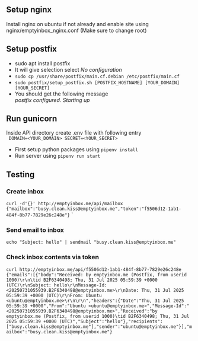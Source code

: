 ## Setup nginx
Install nginx on ubuntu if not already and enable site using nginx/emptyinbox_nginx.conf (Make sure to change root)

## Setup postfix
- sudo apt install postfix  
- It will give selection select *No configuration*
- `sudo cp /usr/share/postfix/main.cf.debian /etc/postfix/main.cf`
- `sudo postfix/setup_postfix.sh [POSTFIX_HOSTNAME] [YOUR_DOMAIN] [YOUR_SECRET]`
- You should get the following message  
*postfix configured. Starting up*

## Run gunicorn
Inside API directory create .env file with following entry    
`
DOMAIN=<YOUR_DOMAIN>
SECRET=<YOUR_SECRET>`
- First setup python packages using `pipenv install`
- Run server using `pipenv run start`

## Testing

### Create inbox
`curl -d'{}' http://emptyinbox.me/api/mailbox`
`{"mailbox":"busy.clean.kiss@emptyinbox.me","token":"f5506d12-1ab1-484f-8b77-7829e26c248e"}`
`
### Send email to inbox
`echo "Subject: hello" | sendmail "busy.clean.kiss@emptyinbox.me"`

### Check inbox contents via token
`curl http://emptyinbox.me/api/f5506d12-1ab1-484f-8b77-7829e26c248e`
`{"emails":[{"body":"Received: by emptyinbox.me (Postfix, from userid 1000)\r\n\tid B2F6340498; Thu, 31 Jul 2025 05:59:39 +0000 (UTC)\r\nSubject: hello\r\nMessage-Id: <20250731055939.B2F6340498@emptyinbox.me>\r\nDate: Thu, 31 Jul 2025 05:59:39 +0000 (UTC)\r\nFrom: Ubuntu <ubuntu@emptyinbox.me>\r\n\r\n","headers":{"Date":"Thu, 31 Jul 2025 05:59:39 +0000","From":"Ubuntu <ubuntu@emptyinbox.me>","Message-Id":"<20250731055939.B2F6340498@emptyinbox.me>","Received":"by emptyinbox.me (Postfix, from userid 1000)\tid B2F6340498; Thu, 31 Jul 2025 05:59:39 +0000 (UTC)","Subject":"hello"},"recipients":["busy.clean.kiss@emptyinbox.me"],"sender":"ubuntu@emptyinbox.me"}],"mailbox":"busy.clean.kiss@emptyinbox.me"}`
